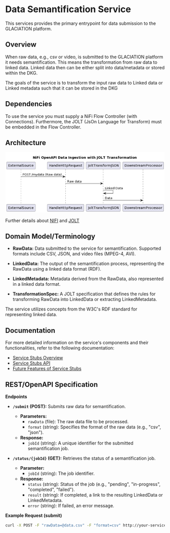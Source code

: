 # Data Semantification Service

This services provides the primary entrypoint for data submission to the
GLACIATION platform.

## Overview

When raw data, e.g., csv or video, is submitted to the GLACIATION platform
it needs semantification. This means the transformation from raw data
to linked data. Linked data then can be either split into data/metadata
or stored within the DKG.

The goals of the service is to transform the input raw data to
Linked data or Linked metadata such that it can be stored in the DKG

## Dependencies

To use the service you must supply a NiFi Flow Controller (with Connections).
Furthermore, the JOLT (JsOn Language for Transform) must be embedded
in the Flow Controller.

## Architecture

![Image displaying the architecture of the service](docs/architecture.png)

Further details about [NIFI](https://nifi.apache.org/) and [JOLT](https://github.com/bazaarvoice/jolt)

## Domain Model/Terminology 

* **RawData:** Data submitted to the service for semantification. Supported formats include CSV, JSON, and video files (MPEG-4, AVI).

* **LinkedData:** The output of the semantification process, representing the RawData using a linked data format (RDF).

* **LinkedMetadata:** Metadata derived from the RawData, also represented in a linked data format.

* **TransformationSpec:** A JOLT specification that defines the rules for transforming RawData into LinkedData or extracting LinkedMetadata.  

The service utilizes concepts from the W3C's RDF standard for representing linked data.

## Documentation

For more detailed information on the service's components and their functionalities, refer to the following documentation:

- [Service Stubs Overview](docs/service_stubs_overview.md)
- [Service Stubs API](docs/service_stubs_api.md)
- [Future Features of Service Stubs](docs/service_stubs_future_features.md)

## REST/OpenAPI Specification

**Endpoints**

* **`/submit` (POST):** Submits raw data for semantification.
    * **Parameters:**
        * `rawData` (file): The raw data file to be processed.
        * `format` (string): Specifies the format of the raw data (e.g., "csv", "json").
    * **Response:**
        * `jobId` (string):  A unique identifier for the submitted semantification job.

* **`/status/{jobId}` (GET):**  Retrieves the status of a semantification job.
    * **Parameter:**
        * `jobId` (string): The job identifier.
    * **Response:**
        * `status` (string): Status of the job (e.g., "pending", "in-progress", "completed", "failed").
        * `result` (string): If completed, a link to the resulting LinkedData or LinkedMetadata.
        * `error` (string): If failed, an error message.

**Example Request (submit)**

```bash
curl -X POST -F "rawData=@data.csv" -F "format=csv" http://your-service-url/submit

